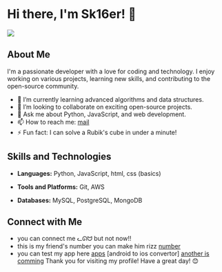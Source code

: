 # Hi there, I'm Sk16er! 👋
![](https://komarev.com/ghpvc/?username=sk16er)

## About Me
I'm a passionate developer with a love for coding and technology. I enjoy working on various projects, learning new skills, and contributing to the open-source community.

- 🌱 I’m currently learning advanced algorithms and data structures.
- 👯 I’m looking to collaborate on exciting open-source projects.
- 💬 Ask me about Python, JavaScript, and web development.
- 📫 How to reach me: [mail](shushankkumar039@gmail.com)
- ⚡ Fun fact: I can solve a Rubik's cube in under a minute!

## Skills and Technologies
- **Languages:** Python, JavaScript, html, css (basics)

- **Tools and Platforms:** Git, AWS
- **Databases:** MySQL, PostgreSQL, MongoDB
  


## Connect with Me
- you can connect me ᓚᘏᗢ but not now!!
- this is my friend's number you can make him rizz [number](9813542318)
- you can test my app here [apps](https://www.amazon.com/gp/product/B0DVC9TFNT) [android to ios convertor] [another is comming](fuckyou)
Thank you for visiting my profile! Have a great day! 😊
